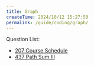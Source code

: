 ```yaml
---
title: Graph
createTime: 2024/10/12 15:27:50
permalink: /guide/coding/graph/
---
```


Question List:

- [207 Course Schedule](./questions/207%20Course%20Schedule.md)
- [437 Path Sum III](./questions/437%20Path%20Sum%20III.md)
